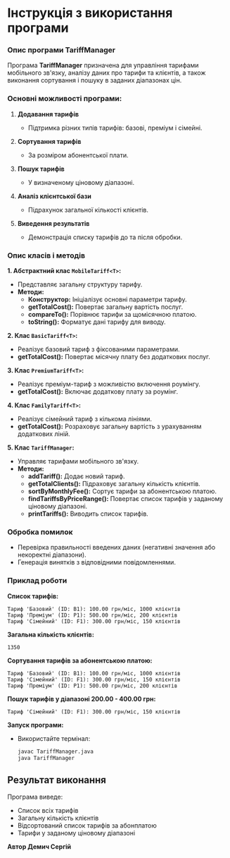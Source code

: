 # Інструкція з використання програми

### Опис програми TariffManager

Програма **TariffManager** призначена для управління тарифами мобільного зв'язку, аналізу даних про тарифи та клієнтів, а також виконання сортування і пошуку в заданих діапазонах цін.


### Основні можливості програми:
1. **Додавання тарифів**
   - Підтримка різних типів тарифів: базові, преміум і сімейні.

2. **Сортування тарифів**
   - За розміром абонентської плати.

3. **Пошук тарифів**
   - У визначеному ціновому діапазоні.

4. **Аналіз клієнтської бази**
   - Підрахунок загальної кількості клієнтів.

5. **Виведення результатів**
   - Демонстрація списку тарифів до та після обробки.


### Опис класів і методів

**1. Абстрактний клас `MobileTariff<T>`:**
- Представляє загальну структуру тарифу.
- **Методи:**
  - **Конструктор:** Ініціалізує основні параметри тарифу.
  - **getTotalCost():** Повертає загальну вартість послуг.
  - **compareTo():** Порівнює тарифи за щомісячною платою.
  - **toString():** Форматує дані тарифу для виводу.

**2. Клас `BasicTariff<T>`:**
- Реалізує базовий тариф з фіксованими параметрами.
- **getTotalCost():** Повертає місячну плату без додаткових послуг.

**3. Клас `PremiumTariff<T>`:**
- Реалізує преміум-тариф з можливістю включення роумінгу.
- **getTotalCost():** Включає додаткову плату за роумінг.

**4. Клас `FamilyTariff<T>`:**
- Реалізує сімейний тариф з кількома лініями.
- **getTotalCost():** Розраховує загальну вартість з урахуванням додаткових ліній.

**5. Клас `TariffManager`:**
- Управляє тарифами мобільного зв'язку.
- **Методи:**
  - **addTariff():** Додає новий тариф.
  - **getTotalClients():** Підраховує загальну кількість клієнтів.
  - **sortByMonthlyFee():** Сортує тарифи за абонентською платою.
  - **findTariffsByPriceRange():** Повертає список тарифів у заданому ціновому діапазоні.
  - **printTariffs():** Виводить список тарифів.


### Обробка помилок
- Перевірка правильності введених даних (негативні значення або некоректні діапазони).
- Генерація винятків з відповідними повідомленнями.


### Приклад роботи
**Список тарифів:**
```
Тариф 'Базовий' (ID: B1): 100.00 грн/міс, 1000 клієнтів
Тариф 'Преміум' (ID: P1): 500.00 грн/міс, 200 клієнтів
Тариф 'Сімейний' (ID: F1): 300.00 грн/міс, 150 клієнтів
```

**Загальна кількість клієнтів:**
```
1350
```

**Сортування тарифів за абонентською платою:**
```
Тариф 'Базовий' (ID: B1): 100.00 грн/міс, 1000 клієнтів
Тариф 'Сімейний' (ID: F1): 300.00 грн/міс, 150 клієнтів
Тариф 'Преміум' (ID: P1): 500.00 грн/міс, 200 клієнтів
```

**Пошук тарифів у діапазоні 200.00 - 400.00 грн:**
```
Тариф 'Сімейний' (ID: F1): 300.00 грн/міс, 150 клієнтів
```


**Запуск програми:**
   - Використайте термінал:
     ```bash
     javac TariffManager.java
     java TariffManager
     ```

## Результат виконання
Програма виведе:
- Список всіх тарифів
- Загальну кількість клієнтів
- Відсортований список тарифів за абонплатою
- Тарифи у заданому ціновому діапазоні

**Автор Демич Сергій**
